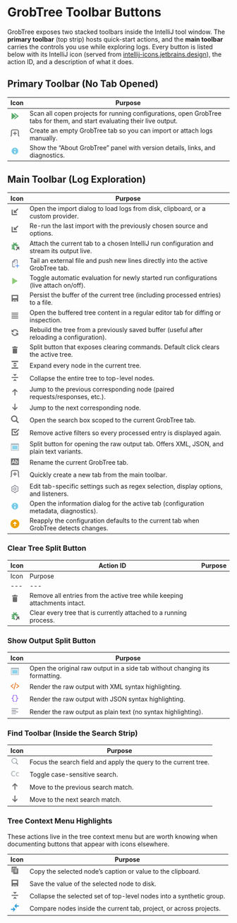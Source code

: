 # GrobTree Toolbar Buttons

GrobTree exposes two stacked toolbars inside the IntelliJ tool window. The **primary toolbar** (top strip) hosts quick-start actions, and the **main toolbar** carries the controls you use while exploring logs. Every button is listed below with its IntelliJ icon (served from [intellij-icons.jetbrains.design](https://intellij-icons.jetbrains.design)), the action ID, and a description of what it does.

## Primary Toolbar (No Tab Opened)

| Icon | Purpose                                                                                                                  |
| --- |--------------------------------------------------------------------------------------------------------------------------|
| <img src="../images/icons/RunAll.svg" width="20" alt="RunAll"> | Scan all copen projects for running configurations, open GrobTree tabs for them, and start evaluating their live output. |
| <img src="../images/icons/OpenNewTab.svg" width="20" alt="OpenNewTab"> | Create an empty GrobTree tab so you can import or attach logs manually.                                                  |
| <img src="../images/icons/Information.svg" width="20" alt="Information"> | Show the “About GrobTree” panel with version details, links, and diagnostics.                                            |

## Main Toolbar (Log Exploration)

| Icon | Purpose |
| --- | --- |
| <img src="../images/icons/Import.svg" width="20" alt="Import"> | Open the import dialog to load logs from disk, clipboard, or a custom provider. |
| <img src="../images/icons/Import.svg" width="20" alt="Import"> | Re-run the last import with the previously chosen source and options. |
| <img src="../images/icons/AttachToProcess.svg" width="20" alt="Attach"> | Attach the current tab to a chosen IntelliJ run configuration and stream its output live. |
| <img src="../images/icons/AddAny.svg" width="20" alt="AddAny"> | Tail an external file and push new lines directly into the active GrobTree tab. |
| <img src="../images/icons/ThreadRunning.svg" width="20" alt="ThreadRunning"> | Toggle automatic evaluation for newly started run configurations (live attach on/off). |
| <img src="../images/icons/MenuSaveall.svg" width="20" alt="MenuSaveAll"> | Persist the buffer of the current tree (including processed entries) to a file. |
| <img src="../images/icons/LayoutEditorOnly.svg" width="20" alt="LayoutEditorOnly"> | Open the buffered tree content in a regular editor tab for diffing or inspection. |
| <img src="../images/icons/Refresh.svg" width="20" alt="Refresh"> | Rebuild the tree from a previously saved buffer (useful after reloading a configuration). |
| <img src="../images/icons/GC.svg" width="20" alt="GC"> | Split button that exposes clearing commands. Default click clears the active tree. |
| <img src="../images/icons/Expandall.svg" width="20" alt="ExpandAll"> | Expand every node in the current tree. |
| <img src="../images/icons/Collapseall.svg" width="20" alt="CollapseAll"> | Collapse the entire tree to top-level nodes. |
| <img src="../images/icons/PreviousOccurence.svg" width="20" alt="Previous"> | Jump to the previous corresponding node (paired requests/responses, etc.). |
| <img src="../images/icons/NextOccurence.svg" width="20" alt="Next"> | Jump to the next corresponding node. |
| <img src="../images/icons/Find.svg" width="20" alt="Find"> | Open the search box scoped to the current GrobTree tab. |
| <img src="../images/icons/Selectall.svg" width="20" alt="SelectAll"> | Remove active filters so every processed entry is displayed again. |
| <img src="../images/icons/ProjectTab.svg" width="20" alt="ProjectTab"> | Split button for opening the raw output tab. Offers XML, JSON, and plain text variants. |
| <img src="../images/icons/Highlighting.svg" width="20" alt="Highlighting"> | Rename the current GrobTree tab. |
| <img src="../images/icons/OpenNewTab.svg" width="20" alt="OpenNewTab"> | Quickly create a new tab from the main toolbar. |
| <img src="../images/icons/Settings.svg" width="20" alt="Settings"> | Edit tab-specific settings such as regex selection, display options, and listeners. |
| <img src="../images/icons/Information.svg" width="20" alt="Information"> | Open the information dialog for the active tab (configuration metadata, diagnostics). |
| <img src="../images/icons/IdeUpdate.svg" width="20" alt="IdeUpdate"> | Reapply the configuration defaults to the current tab when GrobTree detects changes. |

### Clear Tree Split Button

| Icon | Action ID | Purpose |
| --- | --- | --- |
| Icon | Purpose |
| --- | --- |
| <img src="../images/icons/GC.svg" width="20" alt="GC"> | Remove all entries from the active tree while keeping attachments intact. |
| <img src="../images/icons/AttachToProcess.svg" width="20" alt="AttachToProcess"> | Clear every tree that is currently attached to a running process. |

### Show Output Split Button

| Icon | Purpose |
| --- | --- |
| <img src="../images/icons/ProjectTab.svg" width="20" alt="ProjectTab"> | Open the original raw output in a side tab without changing its formatting. |
| <img src="../images/icons/Xml.svg" width="20" alt="XML"> | Render the raw output with XML syntax highlighting. |
| <img src="../images/icons/Json.svg" width="20" alt="JSON"> | Render the raw output with JSON syntax highlighting. |
| <img src="../images/icons/Text.svg" width="20" alt="Text"> | Render the raw output as plain text (no syntax highlighting). |

### Find Toolbar (Inside the Search Strip)

| Icon | Purpose |
| --- | --- |
| <img src="../images/icons/Search.svg" width="20" alt="Search"> | Focus the search field and apply the query to the current tree. |
| <img src="../images/icons/MatchCase.svg" width="20" alt="MatchCase"> | Toggle case-sensitive search. |
| <img src="../images/icons/PreviousOccurence.svg" width="20" alt="PreviousOccurence"> | Move to the previous search match. |
| <img src="../images/icons/NextOccurence.svg" width="20" alt="NextOccurence"> | Move to the next search match. |

### Tree Context Menu Highlights

These actions live in the tree context menu but are worth knowing when documenting buttons that appear with icons elsewhere.

| Icon | Purpose |
| --- | --- |
| <img src="../images/icons/Copy.svg" width="20" alt="Copy"> | Copy the selected node’s caption or value to the clipboard. |
| <img src="../images/icons/MenuSaveall.svg" width="20" alt="MenuSaveAll"> | Save the value of the selected node to disk. |
| <img src="../images/icons/Collapseall.svg" width="20" alt="CollapseAll"> | Collapse the selected set of top-level nodes into a synthetic group. |
| <img src="../images/icons/Diff.svg" width="20" alt="Diff"> | Compare nodes inside the current tab, project, or across projects. |
